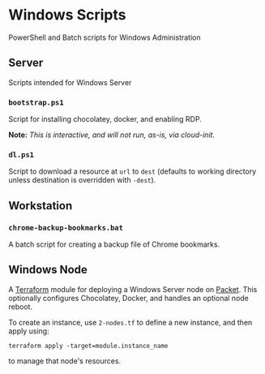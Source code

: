# Windows Scripts

PowerShell and Batch scripts for Windows Administration

## Server

Scripts intended for Windows Server

### `bootstrap.ps1`

Script for installing chocolatey, docker, and enabling RDP. 

**Note:** _This is interactive, and will not run, as-is, via cloud-init._

### `dl.ps1`

Script to download a resource at `url` to `dest` (defaults to working directory unless destination is overridden with `-dest`).

## Workstation

### `chrome-backup-bookmarks.bat`

A batch script for creating a backup file of Chrome bookmarks.

## Windows Node

A [Terraform](terraform.io) module for deploying a Windows Server node on [Packet](packet.com). This optionally configures Chocolatey, Docker, and handles an optional node reboot.

To create an instance, use `2-nodes.tf` to define a new instance, and then apply using:

```
terraform apply -target=module.instance_name
```

to manage that node's resources.
